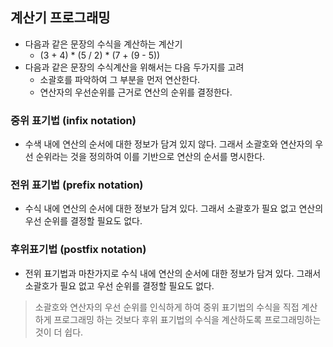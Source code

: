 ## 계산기 프로그래밍
- 다음과 같은 문장의 수식을 계산하는 계산기
  - (3 + 4) * (5 / 2) * (7 + (9 - 5))
- 다음과 같은 문장의 수식계산을 위해서는 다음 두가지를 고려
  - 소괄호를 파악하여 그 부분을 먼저 연산한다.
  - 연산자의 우선순위를 근거로 연산의 순위를 결정한다. 

### 중위 표기법 (infix notation)
  - 수색 내에 연산의 순서에 대한 정보가 담겨 있지 않다. 그래서 소괄호와 연산자의 우선 순위라는 것을 정의하여 이를 기반으로 연산의 순서를 명시한다.

### 전위 표기법 (prefix notation)
- 수식 내에 연산의 순서에 대한 정보가 담겨 있다. 그래서 소괄호가 필요 없고 연산의 우선 순위를 결정할 필요도 없다.

### 후위표기법 (postfix notation)
- 전위 표기법과 마찬가지로 수식 내에 연산의 순서에 대한 정보가 담겨 있다. 그래서 소괄호가 필요 없고 우선 순위를 결정할 필요도 없다.

> 소괄호와 연산자의 우선 순위를 인식하게 하여 중위 표기법의 수식을 직접 계산하게 프로그래밍 하는 것보다 후위 표기법의 수식을 계산하도록 프로그래밍하는 것이 더 쉽다.